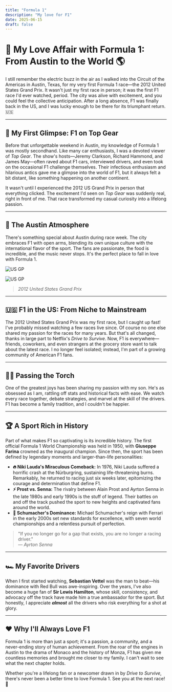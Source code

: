 ```yaml
---
title: "Formula 1"
description: "My love for F1"
date: 2025-06-15
draft: false
---
```


# 🏁 My Love Affair with Formula 1: From Austin to the World 🌎

I still remember the electric buzz in the air as I walked into the Circuit of the Americas in Austin, Texas, for my very first Formula 1 race—the 2012 United States Grand Prix. It wasn't just my first race in person; it was the first F1 race I'd ever watched, period. The city was alive with excitement, and you could feel the collective anticipation. After a long absence, F1 was finally back in the US, and I was lucky enough to be there for its triumphant return. 🇺🇸

---

## 👀 My First Glimpse: F1 on Top Gear

Before that unforgettable weekend in Austin, my knowledge of Formula 1 was mostly secondhand. Like many car enthusiasts, I was a devoted viewer of *Top Gear*. The show's hosts—Jeremy Clarkson, Richard Hammond, and James May—often raved about F1 cars, interviewed drivers, and even took on the occasional F1 challenge themselves. Their infectious enthusiasm and hilarious antics gave me a glimpse into the world of F1, but it always felt a bit distant, like something happening on another continent.

It wasn't until I experienced the 2012 US Grand Prix in person that everything clicked. The excitement I'd seen on *Top Gear* was suddenly real, right in front of me. That race transformed my casual curiosity into a lifelong passion.

---

## 🎉 The Austin Atmosphere

There's something special about Austin during race week. The city embraces F1 with open arms, blending its own unique culture with the international flavor of the sport. The fans are passionate, the food is incredible, and the music never stops. It's the perfect place to fall in love with Formula 1.

![US GP](https://qmpdliftraf4pov3.public.blob.vercel-storage.com/2012usgp-4fBWNYkZf6xtpWdv5ceiXuGQCxx30C.webp)

![US GP](https://qmpdliftraf4pov3.public.blob.vercel-storage.com/2012usgp%282%29-ckC9vhKHgWr8si65shjIAjS13Vhk6F.webp)
> *2012 United States Grand Prix*

---

## 🇺🇸 F1 in the US: From Niche to Mainstream

The 2012 United States Grand Prix was my first race, but I caught up fast! I've probably missed watching a few races live since. Of course no one else shared my passion for the races for many years. But that's all changed, thanks in large part to Netflix's *Drive to Survive*. Now, F1 is everywhere—friends, coworkers, and even strangers at the grocery store want to talk about the latest race. I no longer feel isolated; instead, I'm part of a growing community of American F1 fans.

---

## 👨‍👦 Passing the Torch

One of the greatest joys has been sharing my passion with my son. He's as obsessed as I am, rattling off stats and historical facts with ease. We watch every race together, debate strategies, and marvel at the skill of the drivers. F1 has become a family tradition, and I couldn't be happier.

---

## 🏆 A Sport Rich in History

Part of what makes F1 so captivating is its incredible history. The first official Formula 1 World Championship was held in 1950, with **Giuseppe Farina** crowned as the inaugural champion. Since then, the sport has been defined by legendary moments and larger-than-life personalities:

- **🔥 Niki Lauda's Miraculous Comeback:** In 1976, Niki Lauda suffered a horrific crash at the Nürburgring, sustaining life-threatening burns. Remarkably, he returned to racing just six weeks later, epitomizing the courage and determination that define F1.
- **⚡ Prost vs. Senna:** The rivalry between Alain Prost and Ayrton Senna in the late 1980s and early 1990s is the stuff of legend. Their battles on and off the track pushed the sport to new heights and captivated fans around the world.
- **🏅 Schumacher's Dominance:** Michael Schumacher's reign with Ferrari in the early 2000s set new standards for excellence, with seven world championships and a relentless pursuit of perfection.

> "If you no longer go for a gap that exists, you are no longer a racing driver."  
> — *Ayrton Senna*

---

## 🏎️ My Favorite Drivers

When I first started watching, **Sebastian Vettel** was the man to beat—his dominance with Red Bull was awe-inspiring. Over the years, I've also become a huge fan of **Sir Lewis Hamilton**, whose skill, consistency, and advocacy off the track have made him a true ambassador for the sport. But honestly, I appreciate ***almost*** all the drivers who risk everything for a shot at glory.

---

## ❤️ Why I'll Always Love F1

Formula 1 is more than just a sport; it's a passion, a community, and a never-ending story of human achievement. From the roar of the engines in Austin to the drama of Monaco and the history of Monza, F1 has given me countless memories and brought me closer to my family. I can't wait to see what the next chapter holds.

Whether you're a lifelong fan or a newcomer drawn in by *Drive to Survive*, there's never been a better time to love Formula 1. See you at the next race! 🏁
